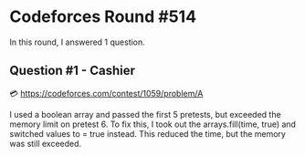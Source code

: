 # Codeforces Round #514

In this round, I answered 1 question.

## Question #1 - Cashier

:credit_card: https://codeforces.com/contest/1059/problem/A

I used a boolean array and passed the first 5 pretests, but exceeded the memory limit on pretest 6. To fix this, I took out the arrays.fill(time, true) and switched values to = true instead. This reduced the time, but the memory was still exceeded.


